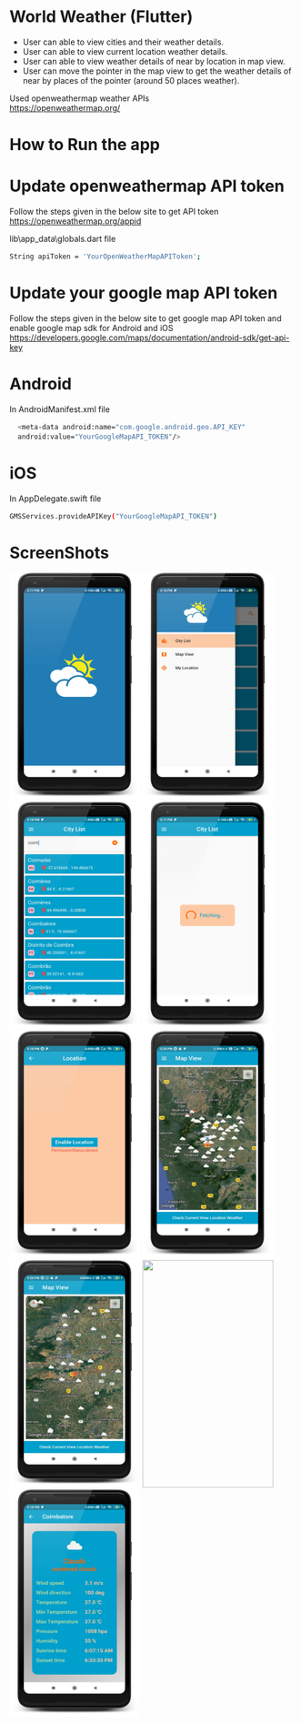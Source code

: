 # World Weather (Flutter)
  
- User can able to view cities and their weather details. 
- User can able to view current location weather details.
- User can able to view weather details of near by location in map view.
- User can move the pointer in the map view to get the weather details of near by places of the pointer (around 50 places weather).


Used openweathermap weather APIs  
https://openweathermap.org/ 

# How to Run the app

# Update openweathermap API token  
Follow the steps given in the below site to get API token 
https://openweathermap.org/appid

lib\app_data\globals.dart file 

```sh
String apiToken = 'YourOpenWeatherMapAPIToken';
```

# Update your google map API token 

Follow the steps given in the below site to get google map API token and enable google map sdk for Android and iOS 
https://developers.google.com/maps/documentation/android-sdk/get-api-key

# Android 
In AndroidManifest.xml file 

```sh
  <meta-data android:name="com.google.android.geo.API_KEY"
  android:value="YourGoogleMapAPI_TOKEN"/>
```
# iOS
In AppDelegate.swift file

```sh
GMSServices.provideAPIKey("YourGoogleMapAPI_TOKEN")
```  



# ScreenShots

<img src="weather_application/screenshots/splash_framed.png" width="230" height="400"/>  <img src="weather_application/screenshots/side_menu_framed.png" width="230" height="400"/> <img src="weather_application/screenshots/citylist_framed.png" width="230" height="400"/> <img src="weather_application/screenshots/loading_framed.png" width="230" height="400"/> <img src="weather_application/screenshots/location_permission_framed.png" width="230" height="400"/> <img src="weather_application/screenshots/near_by_locations_weather_framed.jpg" width="230" height="400"/> <img src="weather_application/screenshots/near_by_locations_weather_2_framed.jpg" width="230" height="400"/> <img src="weather_application/screenshots/bottom_dialog_framed.png" width="230" height="400"/> <img src="weather_application/screenshots/city_weather_framed.png" width="230" height="400"/>


  
